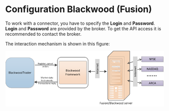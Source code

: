 # Configuration Blackwood (Fusion)

To work with a connector, you have to specify the **Login** and **Password**. **Login** and **Password** are provided by the broker. To get the API access it is recommended to contact the broker.

The interaction mechanism is shown in this figure: 

![blackwood trader](../images/blackwood_trader.png)
